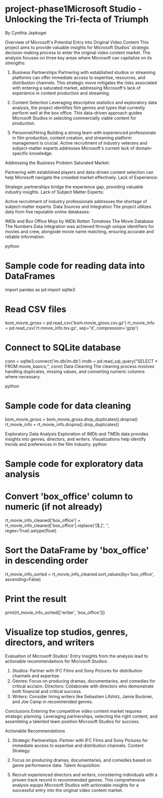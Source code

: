 # project-phase1Microsoft Studio - Unlocking the Tri-fecta of Triumph
By Cynthia Jepkogei

Overview of Microsoft's Potential Entry into Original Video Content
This project aims to provide valuable insights for Microsoft Studios' strategic decision-making process to enter the original video content market. The analysis focuses on three key areas where Microsoft can capitalize on its strengths:

1. Business Partnerships
Partnering with established studios or streaming platforms can offer immediate access to expertise, resources, and distribution channels. This strategic move mitigates the risks associated with entering a saturated market, addressing Microsoft's lack of experience in content production and streaming.

2. Content Selection
Leveraging descriptive statistics and exploratory data analysis, the project identifies film genres and types that currently perform well at the box office. This data-driven approach guides Microsoft Studios in selecting commercially viable content for production.

3. Personnel/Hiring
Building a strong team with experienced professionals in film production, content creation, and streaming platform management is crucial. Active recruitment of industry veterans and subject-matter experts addresses Microsoft's current lack of domain-specific knowledge.

Addressing the Business Problem
Saturated Market:

Partnering with established players and data-driven content selection can help Microsoft navigate the crowded market effectively.
Lack of Experience:

Strategic partnerships bridge the experience gap, providing valuable industry insights.
Lack of Subject Matter Experts:

Active recruitment of industry professionals addresses the shortage of subject-matter experts.
Data Sources and Integration
The project utilizes data from five reputable online databases:

IMDb and Box Office Mojo by IMDb
Rotten Tomatoes
The Movie Database
The Numbers
Data integration was achieved through unique identifiers for movies and crew, alongside movie name matching, ensuring accurate and reliable information.

python
# Sample code for reading data into DataFrames
import pandas as pd
import sqlite3

# Read CSV files
bom_movie_gross = pd.read_csv('bom.movie_gross.csv.gz')
rt_movie_info = pd.read_csv('rt.movie_info.tsv.gz', sep='\t', compression='gzip')

# Connect to SQLite database
conn = sqlite3.connect('im.db/im.db')
imdb = pd.read_sql_query("SELECT * FROM movie_basics;", conn)
Data Cleaning
The cleaning process involves handling duplicates, missing values, and converting numeric columns where necessary.

python
# Sample code for data cleaning
bom_movie_gross = bom_movie_gross.drop_duplicates().dropna()
rt_movie_info = rt_movie_info.dropna().drop_duplicates()

Exploratory Data Analysis
Exploration of IMDb and TMDb data provides insights into genres, directors, and writers. Visualizations help identify trends and preferences in the film industry.
python
# Sample code for exploratory data analysis
# Convert 'box_office' column to numeric (if not already)
rt_movie_info_cleaned['box_office'] = rt_movie_info_cleaned['box_office'].replace('[\$,]', '', regex=True).astype(float)
# Sort the DataFrame by 'box_office' in descending order
rt_movie_info_sorted = rt_movie_info_cleaned.sort_values(by='box_office', ascending=False)
# Print the result
print(rt_movie_info_sorted[['writer', 'box_office']])
# Visualize top studios, genres, directors, and writers

Evaluation of Microsoft Studios' Entry
Insights from the analysis lead to actionable recommendations for Microsoft Studios:
1. Studios:
Partner with IFC Films and Sony Pictures for distribution channels and expertise.
2. Genres:
Focus on producing dramas, documentaries, and comedies for critical acclaim.
Directors:
Collaborate with directors who demonstrate both financial and critical success.
3. Writers:
Consider hiring writers like Sebastien Lifshitz, Jamie Buckner, and Joe Camp in recommended genres.

Conclusions
Entering the competitive video content market requires strategic planning. Leveraging partnerships, selecting the right content, and assembling a talented team position Microsoft Studios for success.

Actionable Recommendations
1. Strategic Partnerships:
Partner with IFC Films and Sony Pictures for immediate access to expertise and distribution channels.
Content Strategy:

2. Focus on producing dramas, documentaries, and comedies based on genre performance data.
Talent Acquisition:

3. Recruit experienced directors and writers, considering individuals with a proven track record in recommended genres.
This comprehensive analysis equips Microsoft Studios with actionable insights for a successful entry into the original video content market.
